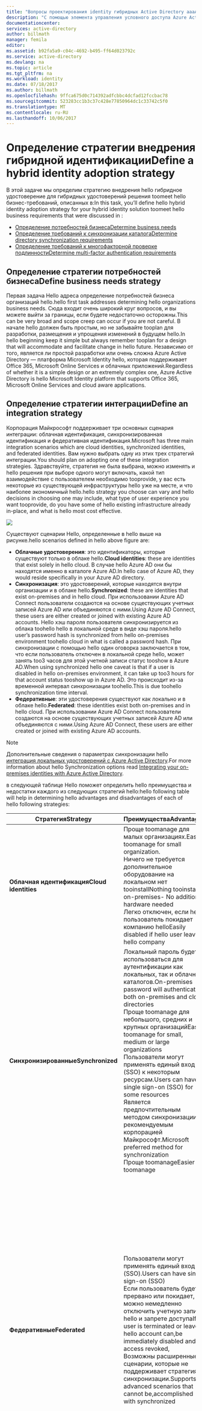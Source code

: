 ```yaml
---
title: "Вопросы проектирования identity гибридных Active Directory aaaAzure - определить стратегию внедрения гибридных удостоверений | Документы Microsoft"
description: "С помощью элемента управления условного доступа Azure Active Directory проверяет hello определенных условий, выбранное при проверке подлинности пользователя hello и перед предоставлением доступа toohello приложения. Если эти условия выполнены, hello пользователя с проверкой подлинности и доступа toohello приложение, которому разрешен."
documentationcenter: 
services: active-directory
author: billmath
manager: femila
editor: 
ms.assetid: b92fa5a9-c04c-4692-b495-ff64d023792c
ms.service: active-directory
ms.devlang: na
ms.topic: article
ms.tgt_pltfrm: na
ms.workload: identity
ms.date: 07/18/2017
ms.author: billmath
ms.openlocfilehash: 9ffca675d0c714392adfcbbc4dcfad12fccbac78
ms.sourcegitcommit: 523283cc1b3c37c428e77850964dc1c33742c5f0
ms.translationtype: MT
ms.contentlocale: ru-RU
ms.lasthandoff: 10/06/2017
---
```

# <a name="define-a-hybrid-identity-adoption-strategy"></a><span data-ttu-id="62da9-104">Определение стратегии внедрения гибридной идентификации</span><span class="sxs-lookup"><span data-stu-id="62da9-104">Define a hybrid identity adoption strategy</span></span>
<span data-ttu-id="62da9-105">В этой задаче мы определим стратегию внедрения hello гибридное удостоверение для гибридных удостоверений решения toomeet hello бизнес-требований, описанных в:</span><span class="sxs-lookup"><span data-stu-id="62da9-105">In this task, you’ll define hello hybrid identity adoption strategy for your hybrid identity solution toomeet hello business requirements that were discussed in :</span></span>

* [<span data-ttu-id="62da9-106">Определение потребностей бизнеса</span><span class="sxs-lookup"><span data-stu-id="62da9-106">Determine business needs</span></span>](active-directory-hybrid-identity-design-considerations-business-needs.md)
* [<span data-ttu-id="62da9-107">Определение требований к синхронизации каталога</span><span class="sxs-lookup"><span data-stu-id="62da9-107">Determine directory synchronization requirements</span></span>](active-directory-hybrid-identity-design-considerations-directory-sync-requirements.md)
* [<span data-ttu-id="62da9-108">Определение требований к многофакторной проверке подлинности</span><span class="sxs-lookup"><span data-stu-id="62da9-108">Determine multi-factor authentication requirements</span></span>](active-directory-hybrid-identity-design-considerations-multifactor-auth-requirements.md)

## <a name="define-business-needs-strategy"></a><span data-ttu-id="62da9-109">Определение стратегии потребностей бизнеса</span><span class="sxs-lookup"><span data-stu-id="62da9-109">Define business needs strategy</span></span>
<span data-ttu-id="62da9-110">Первая задача Hello адреса определение потребностей бизнеса организаций hello.</span><span class="sxs-lookup"><span data-stu-id="62da9-110">hello first task addresses determining hello organizations business needs.</span></span>  <span data-ttu-id="62da9-111">Сюда входит очень широкий круг вопросов, и вы можете выйти за границы, если будете недостаточно осторожны.</span><span class="sxs-lookup"><span data-stu-id="62da9-111">This can be very broad and scope creep can occur if you are not careful.</span></span>  <span data-ttu-id="62da9-112">В начале hello должен быть простым, но не забывайте tooplan для разработки, размещения и упрощения изменений в будущем hello.</span><span class="sxs-lookup"><span data-stu-id="62da9-112">In hello beginning keep it simple but always remember tooplan for a design that will accommodate and facilitate change in hello future.</span></span>  <span data-ttu-id="62da9-113">Независимо от того, является ли простой разработки или очень сложна Azure Active Directory — платформа Microsoft Identity hello, которая поддерживает Office 365, Microsoft Online Services и облачных приложений.</span><span class="sxs-lookup"><span data-stu-id="62da9-113">Regardless of whether it is a simple design or an extremely complex one, Azure Active Directory is hello Microsoft Identity platform that supports Office 365, Microsoft Online Services and cloud aware applications.</span></span>

## <a name="define-an-integration-strategy"></a><span data-ttu-id="62da9-114">Определение стратегии интеграции</span><span class="sxs-lookup"><span data-stu-id="62da9-114">Define an integration strategy</span></span>
<span data-ttu-id="62da9-115">Корпорация Майкрософт поддерживает три основных сценария интеграции: облачная идентификация, синхронизированная идентификация и федеративная идентификация.</span><span class="sxs-lookup"><span data-stu-id="62da9-115">Microsoft has three main integration scenarios which are cloud identities, synchronized identities, and federated identities.</span></span>  <span data-ttu-id="62da9-116">Вам нужно выбрать одну из этих трех стратегий интеграции.</span><span class="sxs-lookup"><span data-stu-id="62da9-116">You should plan on adopting one of these integration strategies.</span></span>  <span data-ttu-id="62da9-117">Здравствуйте, стратегия не была выбрана, можно изменять и hello решения при выборе одного могут включать, какой тип взаимодействие с пользователем необходимо tooprovide, у вас есть некоторые из существующей инфраструктуры hello уже на месте, и что наиболее экономичный hello.</span><span class="sxs-lookup"><span data-stu-id="62da9-117">hello strategy you choose can vary and hello decisions in choosing one may include, what type of user experience you want tooprovide, do you have some of hello existing infrastructure already in-place, and what is hello most cost effective.</span></span>  

![](./media/hybrid-id-design-considerations/integration-scenarios.png)

<span data-ttu-id="62da9-118">Существуют сценарии Hello, определенные в hello выше на рисунке.</span><span class="sxs-lookup"><span data-stu-id="62da9-118">hello scenarios defined in hello above figure are:</span></span>

* <span data-ttu-id="62da9-119">**Облачные удостоверения**: это идентификаторы, которые существуют только в облаке hello.</span><span class="sxs-lookup"><span data-stu-id="62da9-119">**Cloud identities**: these are identities that exist solely in hello cloud.</span></span>  <span data-ttu-id="62da9-120">В случае hello Azure AD они бы находятся именно в каталоге Azure AD.</span><span class="sxs-lookup"><span data-stu-id="62da9-120">In hello case of Azure AD, they would reside specifically in your Azure AD directory.</span></span>
* <span data-ttu-id="62da9-121">**Синхронизация**: это удостоверений, которые находятся внутри организации и в облаке hello.</span><span class="sxs-lookup"><span data-stu-id="62da9-121">**Synchronized**: these are identities that exist on-premises and in hello cloud.</span></span>  <span data-ttu-id="62da9-122">При использовании Azure AD Connect пользователи создаются на основе существующих учетных записей Azure AD или объединяются с ними.</span><span class="sxs-lookup"><span data-stu-id="62da9-122">Using Azure AD Connect, these users are either created or joined with existing Azure AD accounts.</span></span>  <span data-ttu-id="62da9-123">Hello хэш пароля пользователя синхронизируется из облака toohello hello в локальной среде в виде хэш пароля.</span><span class="sxs-lookup"><span data-stu-id="62da9-123">hello user’s password hash is synchronized from hello on-premises environment toohello cloud in what is called a password hash.</span></span>  <span data-ttu-id="62da9-124">При синхронизации с помощью hello один оговорка заключается в том, что если пользователь отключен в локальной среде hello, может занять too3 часов для этой учетной записи статус tooshow в Azure AD.</span><span class="sxs-lookup"><span data-stu-id="62da9-124">When using synchronized hello one caveat is that if a user is disabled in hello on-premises environment, it can take up too3 hours for that account status tooshow up in Azure AD.</span></span>  <span data-ttu-id="62da9-125">Это происходит из-за временной интервал синхронизации toohello.</span><span class="sxs-lookup"><span data-stu-id="62da9-125">This is due toohello synchronization time interval.</span></span>
* <span data-ttu-id="62da9-126">**Федеративные**: эти удостоверения существуют как локально и в облаке hello.</span><span class="sxs-lookup"><span data-stu-id="62da9-126">**Federated**: these identities exist both on-premises and in hello cloud.</span></span>  <span data-ttu-id="62da9-127">При использовании Azure AD Connect пользователи создаются на основе существующих учетных записей Azure AD или объединяются с ними.</span><span class="sxs-lookup"><span data-stu-id="62da9-127">Using Azure AD Connect, these users are either created or joined with existing Azure AD accounts.</span></span>  

> [!NOTE]
> <span data-ttu-id="62da9-128">Дополнительные сведения о параметрах синхронизации hello [интеграция локальных удостоверений с Azure Active Directory](connect/active-directory-aadconnect.md).</span><span class="sxs-lookup"><span data-stu-id="62da9-128">For more information about hello Synchronization options read [Integrating your on-premises identities with Azure Active Directory](connect/active-directory-aadconnect.md).</span></span>
> 
> 

<span data-ttu-id="62da9-129">в следующей таблице Hello поможет определить hello преимущества и недостатки каждого из следующих стратегий hello:</span><span class="sxs-lookup"><span data-stu-id="62da9-129">hello following table will help in determining hello advantages and disadvantages of each of hello following strategies:</span></span>

| <span data-ttu-id="62da9-130">Стратегия</span><span class="sxs-lookup"><span data-stu-id="62da9-130">Strategy</span></span> | <span data-ttu-id="62da9-131">Преимущества</span><span class="sxs-lookup"><span data-stu-id="62da9-131">Advantages</span></span> | <span data-ttu-id="62da9-132">Недостатки</span><span class="sxs-lookup"><span data-stu-id="62da9-132">Disadvantages</span></span> |
| --- | --- | --- |
| <span data-ttu-id="62da9-133">**Облачная идентификация**</span><span class="sxs-lookup"><span data-stu-id="62da9-133">**Cloud identities**</span></span> |<span data-ttu-id="62da9-134">Проще toomanage для малых организациях.</span><span class="sxs-lookup"><span data-stu-id="62da9-134">Easier toomanage for small organization.</span></span> <br> <span data-ttu-id="62da9-135">Ничего не требуется дополнительное оборудование на локальном нет tooinstall</span><span class="sxs-lookup"><span data-stu-id="62da9-135">Nothing tooinstall on-premises- No additional hardware needed</span></span><br><span data-ttu-id="62da9-136">Легко отключен, если hello пользователь покидает компанию hello</span><span class="sxs-lookup"><span data-stu-id="62da9-136">Easily disabled if hello user leaves hello company</span></span> |<span data-ttu-id="62da9-137">Пользователи должны будут toosign в при доступе к рабочих нагрузок в облако hello</span><span class="sxs-lookup"><span data-stu-id="62da9-137">Users will need toosign-in when accessing workloads in hello cloud</span></span> <br> <span data-ttu-id="62da9-138">Пароли могут находиться не hello одинаково для облачных и локальных удостоверений</span><span class="sxs-lookup"><span data-stu-id="62da9-138">Passwords may or may not be hello same for cloud and on-premises identities</span></span> |
| <span data-ttu-id="62da9-139">**Синхронизированные**</span><span class="sxs-lookup"><span data-stu-id="62da9-139">**Synchronized**</span></span> |<span data-ttu-id="62da9-140">Локальный пароль будет использоваться для аутентификации как локальных, так и облачных каталогов.</span><span class="sxs-lookup"><span data-stu-id="62da9-140">On-premises password will authenticate both on-premises and cloud directories</span></span> <br><span data-ttu-id="62da9-141">Проще toomanage для небольшого, средних и крупных организаций</span><span class="sxs-lookup"><span data-stu-id="62da9-141">Easier toomanage for small, medium or large organizations</span></span> <br><span data-ttu-id="62da9-142">Пользователи могут применять единый вход (SSO) к некоторым ресурсам.</span><span class="sxs-lookup"><span data-stu-id="62da9-142">Users can have single sign-on (SSO) for some resources</span></span> <br> <span data-ttu-id="62da9-143">Является предпочтительным методом синхронизации, рекомендуемым корпорацией Майкрософт.</span><span class="sxs-lookup"><span data-stu-id="62da9-143">Microsoft preferred method for synchronization</span></span> <br> <span data-ttu-id="62da9-144">Проще toomanage</span><span class="sxs-lookup"><span data-stu-id="62da9-144">Easier toomanage</span></span> |<span data-ttu-id="62da9-145">Некоторые клиенты могут быть желание toosynchronize их каталогов с помощью hello облако из-за полиции конкретной компании</span><span class="sxs-lookup"><span data-stu-id="62da9-145">Some customers may be reluctant toosynchronize their directories with hello cloud due specific company’s police</span></span> |
| <span data-ttu-id="62da9-146">**Федеративные**</span><span class="sxs-lookup"><span data-stu-id="62da9-146">**Federated**</span></span> |<span data-ttu-id="62da9-147">Пользователи могут применять единый вход (SSO).</span><span class="sxs-lookup"><span data-stu-id="62da9-147">Users can have single sign-on (SSO)</span></span> <br><span data-ttu-id="62da9-148">Если пользователь будет прервано или покидает, можно немедленно отключить учетную запись hello и запрете доступа</span><span class="sxs-lookup"><span data-stu-id="62da9-148">If a user is terminated or leaves, hello account can,be immediately disabled and access revoked,</span></span><br> <span data-ttu-id="62da9-149">Возможны расширенные сценарии, которые не поддерживает стратегия синхронизации.</span><span class="sxs-lookup"><span data-stu-id="62da9-149">Supports advanced scenarios that cannot be,accomplished with synchronized</span></span> |<span data-ttu-id="62da9-150">Более шаги toosetup, Настройка</span><span class="sxs-lookup"><span data-stu-id="62da9-150">More steps toosetup and configure</span></span> <br> <span data-ttu-id="62da9-151">Более высокие требования к обслуживанию.</span><span class="sxs-lookup"><span data-stu-id="62da9-151">Higher maintenance</span></span> <br> <span data-ttu-id="62da9-152">Может потребоваться дополнительное оборудование для инфраструктуры STS hello</span><span class="sxs-lookup"><span data-stu-id="62da9-152">May require additional hardware for hello STS infrastructure</span></span> <br> <span data-ttu-id="62da9-153">Может потребоваться дополнительное оборудование tooinstall hello федерации сервер. При использовании AD FS требуется дополнительное программное обеспечение</span><span class="sxs-lookup"><span data-stu-id="62da9-153">May require additional hardware tooinstall hello federation server.Additional software is required if AD FS is used</span></span> <br> <span data-ttu-id="62da9-154">Для реализации единого входа (SSO) требуется расширенная настройка.</span><span class="sxs-lookup"><span data-stu-id="62da9-154">Require extensive setup for SSO</span></span> <br> <span data-ttu-id="62da9-155">Ключевой момент сбоя, если сервер федерации hello не работает, пользователи не смогут tooauthenticate</span><span class="sxs-lookup"><span data-stu-id="62da9-155">Critical point of failure if hello federation server is down, users won’t be able tooauthenticate</span></span> |

### <a name="client-experience"></a><span data-ttu-id="62da9-156">Взаимодействие с клиентом</span><span class="sxs-lookup"><span data-stu-id="62da9-156">Client experience</span></span>
<span data-ttu-id="62da9-157">Стратегия Hello, используемого будет определяться hello пользователя входа в систему.</span><span class="sxs-lookup"><span data-stu-id="62da9-157">hello strategy that you use will dictate hello user sign-in experience.</span></span>  <span data-ttu-id="62da9-158">Hello следующие таблицы обеспечивают со сведениями о какой hello вероятны вход возникают toobe.</span><span class="sxs-lookup"><span data-stu-id="62da9-158">hello following tables provide you with information on what hello users should expect their sign-in experience toobe.</span></span>  <span data-ttu-id="62da9-159">Обратите внимание, что не все поставщики федеративных удостоверений поддерживают единый вход для любых сценариев.</span><span class="sxs-lookup"><span data-stu-id="62da9-159">Note that not all federated identity providers support SSO in all scenarios.</span></span>

<span data-ttu-id="62da9-160">**Приложения, объединенные в домен, и приложения частной сети**:</span><span class="sxs-lookup"><span data-stu-id="62da9-160">**Doman-joined and private network applications**:</span></span>

|  | <span data-ttu-id="62da9-161">Синхронизированная идентификация</span><span class="sxs-lookup"><span data-stu-id="62da9-161">Synchronized Identity</span></span> | <span data-ttu-id="62da9-162">Федеративная идентификация</span><span class="sxs-lookup"><span data-stu-id="62da9-162">Federated Identity</span></span> |
| --- | --- | --- |
| <span data-ttu-id="62da9-163">Веб-браузеры</span><span class="sxs-lookup"><span data-stu-id="62da9-163">Web Browsers</span></span> |<span data-ttu-id="62da9-164">Аутентификация на основе форм</span><span class="sxs-lookup"><span data-stu-id="62da9-164">Forms based authentication</span></span> |<span data-ttu-id="62da9-165">единый вход, иногда требуется идентификатор организации toosupply</span><span class="sxs-lookup"><span data-stu-id="62da9-165">single sign on, sometimes required toosupply organization ID</span></span> |
| <span data-ttu-id="62da9-166">Outlook</span><span class="sxs-lookup"><span data-stu-id="62da9-166">Outlook</span></span> |<span data-ttu-id="62da9-167">Запрос учетных данных</span><span class="sxs-lookup"><span data-stu-id="62da9-167">Prompt for credentials</span></span> |<span data-ttu-id="62da9-168">Запрос учетных данных</span><span class="sxs-lookup"><span data-stu-id="62da9-168">Prompt for credentials</span></span> |
| <span data-ttu-id="62da9-169">Skype для бизнеса (Lync)</span><span class="sxs-lookup"><span data-stu-id="62da9-169">Skype for Business (Lync)</span></span> |<span data-ttu-id="62da9-170">Запрос учетных данных</span><span class="sxs-lookup"><span data-stu-id="62da9-170">Prompt for credentials</span></span> |<span data-ttu-id="62da9-171">Единый вход для Lync, запрос учетных данных для Exchange</span><span class="sxs-lookup"><span data-stu-id="62da9-171">single-sign on for Lync, prompted credentials for Exchange</span></span> |
| <span data-ttu-id="62da9-172">OneDrive для бизнеса</span><span class="sxs-lookup"><span data-stu-id="62da9-172">Skydrive Pro</span></span> |<span data-ttu-id="62da9-173">Запрос учетных данных</span><span class="sxs-lookup"><span data-stu-id="62da9-173">Prompt for credentials</span></span> |<span data-ttu-id="62da9-174">единый вход</span><span class="sxs-lookup"><span data-stu-id="62da9-174">single sign on</span></span> |
| <span data-ttu-id="62da9-175">Подписка Office Pro Plus</span><span class="sxs-lookup"><span data-stu-id="62da9-175">Office Pro Plus Subscription</span></span> |<span data-ttu-id="62da9-176">Запрос учетных данных</span><span class="sxs-lookup"><span data-stu-id="62da9-176">Prompt for credentials</span></span> |<span data-ttu-id="62da9-177">единый вход</span><span class="sxs-lookup"><span data-stu-id="62da9-177">single sign on</span></span> |

<span data-ttu-id="62da9-178">**Внешние или ненадежные источники**:</span><span class="sxs-lookup"><span data-stu-id="62da9-178">**External or untrusted  sources**:</span></span>

|  | <span data-ttu-id="62da9-179">Синхронизированная идентификация</span><span class="sxs-lookup"><span data-stu-id="62da9-179">Synchronized Identity</span></span> | <span data-ttu-id="62da9-180">Федеративная идентификация</span><span class="sxs-lookup"><span data-stu-id="62da9-180">Federated Identity</span></span> |
| --- | --- | --- |
| <span data-ttu-id="62da9-181">Веб-браузеры</span><span class="sxs-lookup"><span data-stu-id="62da9-181">Web Browsers</span></span> |<span data-ttu-id="62da9-182">Аутентификация на основе форм</span><span class="sxs-lookup"><span data-stu-id="62da9-182">Forms based authentication</span></span> |<span data-ttu-id="62da9-183">Аутентификация на основе форм</span><span class="sxs-lookup"><span data-stu-id="62da9-183">Forms based authentication</span></span> |
| <span data-ttu-id="62da9-184">Outlook, Skype для бизнеса (Lync), OneDrive для бизнеса, подписка Office</span><span class="sxs-lookup"><span data-stu-id="62da9-184">Outlook, Skype for Business (Lync), Skydrive Pro, Office subscription</span></span> |<span data-ttu-id="62da9-185">Запрос учетных данных</span><span class="sxs-lookup"><span data-stu-id="62da9-185">Prompt for credentials</span></span> |<span data-ttu-id="62da9-186">Запрос учетных данных</span><span class="sxs-lookup"><span data-stu-id="62da9-186">Prompt for credentials</span></span> |
| <span data-ttu-id="62da9-187">Exchange ActiveSync</span><span class="sxs-lookup"><span data-stu-id="62da9-187">Exchange ActiveSync</span></span> |<span data-ttu-id="62da9-188">Запрос учетных данных</span><span class="sxs-lookup"><span data-stu-id="62da9-188">Prompt for credentials</span></span> |<span data-ttu-id="62da9-189">Единый вход для Lync, запрос учетных данных для Exchange</span><span class="sxs-lookup"><span data-stu-id="62da9-189">single-sign on for Lync, prompted credentials for Exchange</span></span> |
| <span data-ttu-id="62da9-190">Мобильные приложения</span><span class="sxs-lookup"><span data-stu-id="62da9-190">Mobile apps</span></span> |<span data-ttu-id="62da9-191">Запрос учетных данных</span><span class="sxs-lookup"><span data-stu-id="62da9-191">Prompt for credentials</span></span> |<span data-ttu-id="62da9-192">Запрос учетных данных</span><span class="sxs-lookup"><span data-stu-id="62da9-192">Prompt for credentials</span></span> |

<span data-ttu-id="62da9-193">Если решено из задачи 1 у поставщика удостоверений или являются постоянной toouse сторонних один tooprovide федерацию с Azure AD, необходимо помнить о следующих hello поддерживается toobe возможности:</span><span class="sxs-lookup"><span data-stu-id="62da9-193">If you have determined from task 1 that you have a 3rd party IdP or are going toouse one tooprovide federation with Azure AD, you need toobe aware of hello following supported capabilities:</span></span>

* <span data-ttu-id="62da9-194">Может поддерживать любой поставщика SAML 2.0, который совместим для hello профилей SP-Lite tooAzure проверки подлинности AD и связанные приложения</span><span class="sxs-lookup"><span data-stu-id="62da9-194">Any SAML 2.0 provider which is compliant for hello SP-Lite profile can support authentication tooAzure AD and associated applications</span></span>
* <span data-ttu-id="62da9-195">Поддерживает пассивной проверкой подлинности, которое упрощает tooOWA проверки подлинности, SPO, и т. д.</span><span class="sxs-lookup"><span data-stu-id="62da9-195">Supports passive authentication, which facilitates auth tooOWA, SPO, etc.</span></span>
* <span data-ttu-id="62da9-196">Клиенты Exchange Online может поддерживаться через hello профиля клиента усиленной SAML 2.0 (ECP)</span><span class="sxs-lookup"><span data-stu-id="62da9-196">Exchange Online clients can be supported via hello SAML 2.0 Enhanced Client Profile (ECP)</span></span>

<span data-ttu-id="62da9-197">Кроме того, следует учитывать, какие возможности будут недоступны:</span><span class="sxs-lookup"><span data-stu-id="62da9-197">You must also be aware of what capabilities will not be available:</span></span>

* <span data-ttu-id="62da9-198">Все активные клиенты без поддержки WS-Trust/Federation работать не смогут.</span><span class="sxs-lookup"><span data-stu-id="62da9-198">Without WS-Trust/Federation support, all other active clients will break</span></span>
  * <span data-ttu-id="62da9-199">Это значит, не Lync клиента, клиент OneDrive, подписка Office, Office Mobile предыдущих tooOffice 2016</span><span class="sxs-lookup"><span data-stu-id="62da9-199">That means no Lync client, OneDrive client, Office Subscription, Office Mobile prior tooOffice 2016</span></span>
* <span data-ttu-id="62da9-200">Переход проверки подлинности Office toopassive позволит им toosupport чисто IdPs SAML 2.0, но поддержка на основе клиента, клиент по-прежнему будут</span><span class="sxs-lookup"><span data-stu-id="62da9-200">Transition of Office toopassive authentication will allow them toosupport pure SAML 2.0 IdPs, but support will still be on a client-by-client basis</span></span>

> [!NOTE]
> <span data-ttu-id="62da9-201">Наиболее обновленный список hello содержатся в статье http://aka.ms/ssoproviders hello.</span><span class="sxs-lookup"><span data-stu-id="62da9-201">For hello most updated list read hello article http://aka.ms/ssoproviders.</span></span>
> 
> 

## <a name="define-synchronization-strategy"></a><span data-ttu-id="62da9-202">Стратегия управления синхронизацией</span><span class="sxs-lookup"><span data-stu-id="62da9-202">Define synchronization strategy</span></span>
<span data-ttu-id="62da9-203">В этой задаче будет определен hello средства, которые будут облако toohello организации используется toosynchronize hello локальных данных и что следует использовать топологии.</span><span class="sxs-lookup"><span data-stu-id="62da9-203">In this task you will define hello tools that will be used toosynchronize hello organization’s on-premises data toohello cloud and what topology you should use.</span></span>  <span data-ttu-id="62da9-204">Поскольку большинство организаций используют Active Directory, с некоторыми подробностями предоставляется сведения об использовании выше вопросы hello tooaddress Azure AD Connect.</span><span class="sxs-lookup"><span data-stu-id="62da9-204">Because, most organizations use Active Directory, information on using Azure AD Connect tooaddress hello questions above is provided in some detail.</span></span>  <span data-ttu-id="62da9-205">Для сред, у которых нет Active Directory сведения об использовании FIM 2010 R2 или toohelp MIM 2016 плана этой стратегии.</span><span class="sxs-lookup"><span data-stu-id="62da9-205">For environments that do not have Active Directory, there is information about using FIM 2010 R2 or MIM 2016 toohelp plan this strategy.</span></span>  <span data-ttu-id="62da9-206">Однако будущих выпусках Azure AD Connect будет поддерживать каталогов LDAP, поэтому в зависимости от шкалы времени, эта информация может быть может tooassist.</span><span class="sxs-lookup"><span data-stu-id="62da9-206">However, future releases of Azure AD Connect will support LDAP directories, so depending on your timeline, this information may be able tooassist.</span></span>

### <a name="synchronization-tools"></a><span data-ttu-id="62da9-207">Средства синхронизации</span><span class="sxs-lookup"><span data-stu-id="62da9-207">Synchronization tools</span></span>
<span data-ttu-id="62da9-208">За годы hello несколько средств синхронизации существовал и используются для различных сценариев.</span><span class="sxs-lookup"><span data-stu-id="62da9-208">Over hello years, several synchronization tools have existed and used for various scenarios.</span></span>  <span data-ttu-id="62da9-209">В настоящее время Azure AD Connect hello перейдите tootool Выбор для всех поддерживаемых сценариях.</span><span class="sxs-lookup"><span data-stu-id="62da9-209">Currently Azure AD Connect is hello go tootool of choice for all supported scenarios.</span></span>  <span data-ttu-id="62da9-210">Параллельно с ним еще эксплуатируются AAD Sync и DirSync. Возможно, они есть и в вашей среде.</span><span class="sxs-lookup"><span data-stu-id="62da9-210">AAD Sync and DirSync are also still around and may even be present in your environment now.</span></span> 

> [!NOTE]
> <span data-ttu-id="62da9-211">Hello последние сведения о возможности hello поддерживается каждого средства чтения [сравнение инструментов интеграции каталогов](active-directory-hybrid-identity-design-considerations-tools-comparison.md) статьи.</span><span class="sxs-lookup"><span data-stu-id="62da9-211">For hello latest information regarding hello supported capabilities of each tool, read [Directory integration tools comparison](active-directory-hybrid-identity-design-considerations-tools-comparison.md) article.</span></span>  
> 
> 

### <a name="supported-topologies"></a><span data-ttu-id="62da9-212">Поддерживаемые топологии</span><span class="sxs-lookup"><span data-stu-id="62da9-212">Supported topologies</span></span>
<span data-ttu-id="62da9-213">При определении стратегии синхронизации, необходимо определить hello топологии, который используется.</span><span class="sxs-lookup"><span data-stu-id="62da9-213">When defining a synchronization strategy, hello topology that is used must be determined.</span></span> <span data-ttu-id="62da9-214">В зависимости от hello сведения, определенный на шаге 2, можно определить, какая топология является правильной один toouse hello.</span><span class="sxs-lookup"><span data-stu-id="62da9-214">Depending on hello information that was determined in step 2 you can determine which topology is hello proper one toouse.</span></span> <span data-ttu-id="62da9-215">Hello один лес, один — наиболее распространенные hello топологии Azure AD и состоит из одного леса Active Directory и один экземпляр Azure AD.</span><span class="sxs-lookup"><span data-stu-id="62da9-215">hello single forest, single Azure AD topology is hello most common and consists of a single Active Directory forest and a single instance of Azure AD.</span></span>  <span data-ttu-id="62da9-216">Это происходит toobe, используемые в большинстве сценариев hello и топологии hello ожидается при использовании Azure AD подключения экспресс-установка, как показано на следующем рисунке hello.</span><span class="sxs-lookup"><span data-stu-id="62da9-216">This is going toobe used in a majority of hello scenarios and is hello expected topology when using Azure AD Connect Express installation as shown in hello figure below.</span></span>

<span data-ttu-id="62da9-217">![](./media/hybrid-id-design-considerations/single-forest.png)Один лес сценария очень распространено для больших и даже для небольших организаций toohave несколько лесов, как показано на рис. 5.</span><span class="sxs-lookup"><span data-stu-id="62da9-217">![](./media/hybrid-id-design-considerations/single-forest.png) Single Forest Scenario It is very common for large and even small organizations toohave multiple forests, as shown in Figure 5.</span></span>

> [!NOTE]
> <span data-ttu-id="62da9-218">Дополнительные сведения о hello различные локальные и топологии Azure AD с Azure AD Connect sync статья hello [топологии для Azure AD Connect](connect/active-directory-aadconnect-topologies.md).</span><span class="sxs-lookup"><span data-stu-id="62da9-218">For more information about hello different on-premises and Azure AD topologies with Azure AD Connect sync read hello article [Topologies for Azure AD Connect](connect/active-directory-aadconnect-topologies.md).</span></span>
> 
> 

![](./media/hybrid-id-design-considerations/multi-forest.png) 

<span data-ttu-id="62da9-219">Сценарий с несколькими лесами</span><span class="sxs-lookup"><span data-stu-id="62da9-219">Multi-Forest Scenario</span></span>

<span data-ttu-id="62da9-220">Если этот случай hello затем hello / forest одной топологии Azure AD должно рассматриваться при hello следующие элементы.</span><span class="sxs-lookup"><span data-stu-id="62da9-220">If this hello case then hello multi-forest-single Azure AD topology should be considered if hello following items are true:</span></span>

* <span data-ttu-id="62da9-221">Пользователи имеют только одно удостоверение во всех лесах: hello, однозначно идентифицирующую раздел "пользователи" ниже это более подробно описываются.</span><span class="sxs-lookup"><span data-stu-id="62da9-221">Users have only 1 identity across all forests – hello uniquely identifying users section below describes this in more detail.</span></span>
* <span data-ttu-id="62da9-222">Hello пользователь проходит проверку подлинности toohello леса, в котором находится учетных данных</span><span class="sxs-lookup"><span data-stu-id="62da9-222">hello user authenticates toohello forest in which their identity is located</span></span>
* <span data-ttu-id="62da9-223">Этот лес предоставляет имя участника-пользователя и привязку к источнику (неизменяемый идентификатор).</span><span class="sxs-lookup"><span data-stu-id="62da9-223">UPN and Source Anchor (immutable id) will come from this forest</span></span>
* <span data-ttu-id="62da9-224">Все леса, доступны для Azure AD Connect — это означает, он не обязательно toobe домену и может быть помещен в сети Периметра, если это облегчает это.</span><span class="sxs-lookup"><span data-stu-id="62da9-224">All forests are accessible by Azure AD Connect – this means it does not need toobe domain joined and can be placed in a DMZ if this facilitates this.</span></span>
* <span data-ttu-id="62da9-225">У каждого пользователя есть только один почтовый ящик.</span><span class="sxs-lookup"><span data-stu-id="62da9-225">Users have only one mailbox</span></span>
* <span data-ttu-id="62da9-226">Hello леса, на котором размещена почтового ящика пользователя имеет hello наилучшее качество данных для атрибутов, которые отображаются в глобальном списке адресов (GAL) Exchange hello</span><span class="sxs-lookup"><span data-stu-id="62da9-226">hello forest that hosts a user’s mailbox has hello best data quality for attributes visible in hello Exchange Global Address List (GAL)</span></span>
* <span data-ttu-id="62da9-227">Если нет почтового ящика пользователя hello, то любого леса могут быть используется toocontribute эти значения</span><span class="sxs-lookup"><span data-stu-id="62da9-227">If there is no mailbox on hello user, then any forest may be used toocontribute these values</span></span>
* <span data-ttu-id="62da9-228">Если у вас связанный почтовый ящик в другой лес, используемый toosign в также есть другая учетная запись.</span><span class="sxs-lookup"><span data-stu-id="62da9-228">If you have a linked mailbox, then there is also another account in a different forest used toosign in.</span></span>

> [!NOTE]
> <span data-ttu-id="62da9-229">Объекты, которые существуют в локально и в облаке hello, «связываются» по уникальному идентификатору.</span><span class="sxs-lookup"><span data-stu-id="62da9-229">Objects that exist in both on-premises and in hello cloud are “connected” via a unique identifier.</span></span> <span data-ttu-id="62da9-230">В контексте hello синхронизации службы каталогов этот уникальный идентификатор является ссылка tooas hello SourceAnchor.</span><span class="sxs-lookup"><span data-stu-id="62da9-230">In hello context of Directory Synchronization, this unique identifier is referred tooas hello SourceAnchor.</span></span> <span data-ttu-id="62da9-231">В контексте hello объекта Single Sign-On это hello ссылка tooas ImmutableId.</span><span class="sxs-lookup"><span data-stu-id="62da9-231">In hello context of Single Sign-On, this is referred tooas hello ImmutableId.</span></span> <span data-ttu-id="62da9-232">[Основные понятия разрабатывать приложения для Azure AD Connect](connect/active-directory-aadconnect-design-concepts.md#sourceanchor) Дополнительные сведения об использовании hello SourceAnchor.</span><span class="sxs-lookup"><span data-stu-id="62da9-232">[Design concepts for Azure AD Connect](connect/active-directory-aadconnect-design-concepts.md#sourceanchor) for more considerations regarding hello use of SourceAnchor.</span></span>
> 
> 

<span data-ttu-id="62da9-233">Если имеется более одной активной учетной записи или более чем один почтовый ящик hello выше условия не выполняются, Azure AD Connect будет выбрать одну и игнорировать hello других.</span><span class="sxs-lookup"><span data-stu-id="62da9-233">If hello above are not true and you have more than one active account or more than one mailbox, Azure AD Connect will pick one and ignore hello other.</span></span>  <span data-ttu-id="62da9-234">Привязывания почтовых ящиков, но нет учетной записи эти учетные записи не будут экспортированного tooAzure AD, и этот пользователь не будет членом ни одной группы.</span><span class="sxs-lookup"><span data-stu-id="62da9-234">If you have linked mailboxes but no other account, these accounts will not be exported tooAzure AD and that user will not be a member of any groups.</span></span>  <span data-ttu-id="62da9-235">Это поведение отличается от как это было в hello за с DirSync и является поддержка преднамеренного toobetter этих сценариев с несколькими лесами.</span><span class="sxs-lookup"><span data-stu-id="62da9-235">This is different from how it was in hello past with DirSync and is intentional toobetter support these multi-forest scenarios.</span></span> <span data-ttu-id="62da9-236">Сценарий несколькими лесами показан на следующем рисунке hello.</span><span class="sxs-lookup"><span data-stu-id="62da9-236">A multi-forest scenario is shown in hello figure below.</span></span>

![](./media/hybrid-id-design-considerations/multiforest-multipleAzureAD.png) 

<span data-ttu-id="62da9-237">**Сценарий «несколько лесов, несколько экземпляров Azure AD»**</span><span class="sxs-lookup"><span data-stu-id="62da9-237">**Multi-forest multiple Azure AD scenario**</span></span>

<span data-ttu-id="62da9-238">Рекомендуется, поддерживаемый toohave только один каталог в Azure AD для организации, но он является его хранения 1:1 отношение между сервером синхронизации Azure AD Connect и каталог Azure AD.</span><span class="sxs-lookup"><span data-stu-id="62da9-238">It is recommended toohave just a single directory in Azure AD for an organization but it is supported it a 1:1 relationship is kept between an Azure AD Connect sync server and an Azure AD directory.</span></span>  <span data-ttu-id="62da9-239">Для каждого экземпляра Azure AD потребуется одна установка службы Azure AD Connect.</span><span class="sxs-lookup"><span data-stu-id="62da9-239">For each instance of Azure AD, you will need an installation of Azure AD Connect.</span></span>  <span data-ttu-id="62da9-240">Кроме того Azure AD, намеренно изолирован и пользователей в одном экземпляре Azure AD не будет возможности toosee пользователей в другой экземпляр.</span><span class="sxs-lookup"><span data-stu-id="62da9-240">Also, Azure AD, by design is isolated and users in one instance of Azure AD will not be able toosee users in another instance.</span></span>

<span data-ttu-id="62da9-241">Это возможно и поддерживаемых tooconnect один локальный экземпляр каталогов Azure AD toomultiple Active Directory, как показано на следующем рисунке hello:</span><span class="sxs-lookup"><span data-stu-id="62da9-241">It is possible and supported tooconnect one on-premises instance of Active Directory toomultiple Azure AD directories as shown in hello figure below:</span></span>

![](./media/hybrid-id-design-considerations/single-forest-flitering.png) 

<span data-ttu-id="62da9-242">**Сценарий фильтрации с одним лесом**</span><span class="sxs-lookup"><span data-stu-id="62da9-242">**Single-forest filtering scenario**</span></span>

<span data-ttu-id="62da9-243">В порядке toodo должен выполняться этот hello следующие условия.</span><span class="sxs-lookup"><span data-stu-id="62da9-243">In order toodo this hello following must be true:</span></span>

* <span data-ttu-id="62da9-244">На серверах синхронизации Azure AD Connect необходимо настроить правила фильтрации. Каждый сервер должен обрабатывать взаимоисключающие наборы объектов.</span><span class="sxs-lookup"><span data-stu-id="62da9-244">Azure AD Connect sync servers must be configured for filtering so they each have a mutually exclusive set of objects.</span></span>  <span data-ttu-id="62da9-245">Это сделать, например, с областью, каждый сервер tooa конкретный домен или Подразделение.</span><span class="sxs-lookup"><span data-stu-id="62da9-245">This done, for example, by scoping each server tooa particular domain or OU.</span></span>
* <span data-ttu-id="62da9-246">DNS-домена могут быть зарегистрированы только в один каталог Azure AD, hello UPN пользователей hello в hello в локальной среде AD необходимо использовать отдельные пространства имен</span><span class="sxs-lookup"><span data-stu-id="62da9-246">A DNS domain can only be registered in a single Azure AD directory so hello UPNs of hello users in hello on-premises AD must use separate namespaces</span></span>
* <span data-ttu-id="62da9-247">Пользователи могут toosee из их экземпляр будет только пользователей в одном экземпляре Azure AD.</span><span class="sxs-lookup"><span data-stu-id="62da9-247">Users in one instance of Azure AD will only be able toosee users from their instance.</span></span>  <span data-ttu-id="62da9-248">Не может быть пользователями может toosee hello других экземпляров</span><span class="sxs-lookup"><span data-stu-id="62da9-248">They will not be able toosee users in hello other instances</span></span>
* <span data-ttu-id="62da9-249">Только один из каталогов hello Azure AD можно включить Exchange гибридного с hello локальной AD</span><span class="sxs-lookup"><span data-stu-id="62da9-249">Only one of hello Azure AD directories can enable Exchange hybrid with hello on-premises AD</span></span>
* <span data-ttu-id="62da9-250">Взаимная эксклюзивность также применяется toowrite назад.</span><span class="sxs-lookup"><span data-stu-id="62da9-250">Mutual exclusivity also applies toowrite-back.</span></span>  <span data-ttu-id="62da9-251">В результате эта топология не будет поддерживать некоторые функции обратной записи, так как они предполагают наличие одной локальной конфигурации.</span><span class="sxs-lookup"><span data-stu-id="62da9-251">This makes some write-back features not supported with this topology since these assume a single on-premises configuration.</span></span>  <span data-ttu-id="62da9-252">А именно:</span><span class="sxs-lookup"><span data-stu-id="62da9-252">This includes:</span></span>
  * <span data-ttu-id="62da9-253">групповая обратная запись в конфигурации по умолчанию;</span><span class="sxs-lookup"><span data-stu-id="62da9-253">Group write-back with default configuration</span></span>
  * <span data-ttu-id="62da9-254">обратная запись для устройств.</span><span class="sxs-lookup"><span data-stu-id="62da9-254">Device write-back</span></span>

<span data-ttu-id="62da9-255">Имейте в виду, что ниже hello не поддерживается и не должно быть выбрано в качестве реализации:</span><span class="sxs-lookup"><span data-stu-id="62da9-255">Be aware that hello following is not supported and should not be chosen as an implementation:</span></span>

* <span data-ttu-id="62da9-256">Это не поддерживается toohave несколько серверов синхронизации Azure AD Connect подключение каталога toohello же Azure AD, даже если они являются взаимно исключают друг друга настроенных toosynchronize набор объекта</span><span class="sxs-lookup"><span data-stu-id="62da9-256">It is not supported toohave multiple Azure AD Connect sync servers connecting toohello same Azure AD directory even if they are configured toosynchronize mutually exclusive set of object</span></span>
* <span data-ttu-id="62da9-257">Он не поддерживается toosync hello же каталогах toomultiple Azure AD пользователя.</span><span class="sxs-lookup"><span data-stu-id="62da9-257">It is unsupported toosync hello same user toomultiple Azure AD directories.</span></span> 
* <span data-ttu-id="62da9-258">Кроме того, он не поддерживается toomake изменения конфигурации toomake пользователей в одном tooappear Azure AD как контакты из другого каталога Azure AD.</span><span class="sxs-lookup"><span data-stu-id="62da9-258">It is also unsupported toomake a configuration change toomake users in one Azure AD tooappear as contacts in another Azure AD directory.</span></span> 
* <span data-ttu-id="62da9-259">Кроме того, он не поддерживается toomodify Azure AD Connect sync tooconnect toomultiple Azure AD каталоги.</span><span class="sxs-lookup"><span data-stu-id="62da9-259">It is also unsupported toomodify Azure AD Connect sync tooconnect toomultiple Azure AD directories.</span></span>
* <span data-ttu-id="62da9-260">Каталоги Azure AD являются изолированными по своей природе.</span><span class="sxs-lookup"><span data-stu-id="62da9-260">Azure AD directories are by design isolated.</span></span> <span data-ttu-id="62da9-261">Это конфигурация не поддерживается toochange hello Azure AD Connect sync tooread данных из другого каталога Azure AD в toobuild попытки общие и единой GAL, между каталогами hello.</span><span class="sxs-lookup"><span data-stu-id="62da9-261">It is unsupported toochange hello configuration of Azure AD Connect sync tooread data from another Azure AD directory in an attempt toobuild a common and unified GAL between hello directories.</span></span> <span data-ttu-id="62da9-262">Кроме того, он не поддерживается tooexport пользователей, контактов tooanother локальной AD с помощью Azure AD Connect sync.</span><span class="sxs-lookup"><span data-stu-id="62da9-262">It is also unsupported tooexport users as contacts tooanother on-premises AD using Azure AD Connect sync.</span></span>

> [!NOTE]
> <span data-ttu-id="62da9-263">Если вашей организации запрещает подключение toohello Интернет компьютеров в сети, в этой статье перечислены конечные точки hello (полных доменных имен, IPv4 и IPv6 диапазоны адресов), следует включить в вашей исходящих разрешить списки и зоне надежных сайтов Internet Explorer из tooensure компьютеры клиентских компьютеров можно успешно использовать Office 365.</span><span class="sxs-lookup"><span data-stu-id="62da9-263">If your organization restricts computers on your network from connecting toohello Internet, this article lists hello endpoints (FQDNs, IPv4, and IPv6 address ranges) that you should include in your outbound allow lists and Internet Explorer Trusted Sites Zone of client computers tooensure your computers can successfully use Office 365.</span></span> <span data-ttu-id="62da9-264">Дополнительные сведения см. в статье [URL-адреса и диапазоны IP-адресов Office 365](https://support.office.com/article/Office-365-URLs-and-IP-address-ranges-8548a211-3fe7-47cb-abb1-355ea5aa88a2?ui=en-US&rs=en-US&ad=US).</span><span class="sxs-lookup"><span data-stu-id="62da9-264">For more information read [Office 365 URLs and IP address ranges](https://support.office.com/article/Office-365-URLs-and-IP-address-ranges-8548a211-3fe7-47cb-abb1-355ea5aa88a2?ui=en-US&rs=en-US&ad=US).</span></span>
> 
> 

## <a name="define-multi-factor-authentication-strategy"></a><span data-ttu-id="62da9-265">Определение стратегии многофакторной проверки подлинности</span><span class="sxs-lookup"><span data-stu-id="62da9-265">Define multi-factor authentication strategy</span></span>
<span data-ttu-id="62da9-266">В этой задаче будет определен toouse стратегии hello многофакторной проверки подлинности.</span><span class="sxs-lookup"><span data-stu-id="62da9-266">In this task you will define hello multi-factor authentication strategy toouse.</span></span>  <span data-ttu-id="62da9-267">Многофакторная проверка подлинности Azure доступна в двух различных версиях.</span><span class="sxs-lookup"><span data-stu-id="62da9-267">Azure Multi-Factor Authentication comes in two different version.</span></span>  <span data-ttu-id="62da9-268">Один на основе облака а hello других — локальное развертывание с помощью сервера Azure MFA hello.</span><span class="sxs-lookup"><span data-stu-id="62da9-268">One is a cloud-based and hello other is on-premises based using hello Azure MFA Server.</span></span>  <span data-ttu-id="62da9-269">На основании оценки hello, выше можно определить, какое решение hello правильный выбор для вашей стратегии.</span><span class="sxs-lookup"><span data-stu-id="62da9-269">Based on hello evaluation you did above you can determine which solution is hello correct one for your strategy.</span></span>  <span data-ttu-id="62da9-270">Используйте таблицу hello ниже toodetermine, какие варианты проектирования, лучше всего выполнить требования к безопасности компании.</span><span class="sxs-lookup"><span data-stu-id="62da9-270">Use hello table below toodetermine which design option best fulfill your company’s security requirement:</span></span>

<span data-ttu-id="62da9-271">Варианты многофакторной структуры:</span><span class="sxs-lookup"><span data-stu-id="62da9-271">Multi-factor design options:</span></span>

| <span data-ttu-id="62da9-272">Toosecure активов</span><span class="sxs-lookup"><span data-stu-id="62da9-272">Asset toosecure</span></span> | <span data-ttu-id="62da9-273">Многофакторной проверки Подлинности в облаке hello</span><span class="sxs-lookup"><span data-stu-id="62da9-273">MFA in hello cloud</span></span> | <span data-ttu-id="62da9-274">Локальная Многофакторная идентификация (MFA)</span><span class="sxs-lookup"><span data-stu-id="62da9-274">MFA on-premises</span></span> |
| --- | --- | --- |
| <span data-ttu-id="62da9-275">Приложения Майкрософт</span><span class="sxs-lookup"><span data-stu-id="62da9-275">Microsoft apps</span></span> |<span data-ttu-id="62da9-276">Да</span><span class="sxs-lookup"><span data-stu-id="62da9-276">yes</span></span> |<span data-ttu-id="62da9-277">Да</span><span class="sxs-lookup"><span data-stu-id="62da9-277">yes</span></span> |
| <span data-ttu-id="62da9-278">Приложений SaaS в коллекцию приложений hello</span><span class="sxs-lookup"><span data-stu-id="62da9-278">SaaS apps in hello app gallery</span></span> |<span data-ttu-id="62da9-279">Да</span><span class="sxs-lookup"><span data-stu-id="62da9-279">yes</span></span> |<span data-ttu-id="62da9-280">Да</span><span class="sxs-lookup"><span data-stu-id="62da9-280">yes</span></span> |
| <span data-ttu-id="62da9-281">Приложения IIS, опубликованные через прокси приложения Azure AD</span><span class="sxs-lookup"><span data-stu-id="62da9-281">IIS applications published through Azure AD App Proxy</span></span> |<span data-ttu-id="62da9-282">Да</span><span class="sxs-lookup"><span data-stu-id="62da9-282">yes</span></span> |<span data-ttu-id="62da9-283">Да</span><span class="sxs-lookup"><span data-stu-id="62da9-283">yes</span></span> |
| <span data-ttu-id="62da9-284">Приложения IIS, не публикуются через hello прокси приложения Azure AD</span><span class="sxs-lookup"><span data-stu-id="62da9-284">IIS applications not published through hello Azure AD App Proxy</span></span> |<span data-ttu-id="62da9-285">Нет</span><span class="sxs-lookup"><span data-stu-id="62da9-285">no</span></span> |<span data-ttu-id="62da9-286">Да</span><span class="sxs-lookup"><span data-stu-id="62da9-286">yes</span></span> |
| <span data-ttu-id="62da9-287">Удаленный доступ, например VPN или RDG</span><span class="sxs-lookup"><span data-stu-id="62da9-287">Remote access as VPN, RDG</span></span> |<span data-ttu-id="62da9-288">Нет</span><span class="sxs-lookup"><span data-stu-id="62da9-288">no</span></span> |<span data-ttu-id="62da9-289">Да</span><span class="sxs-lookup"><span data-stu-id="62da9-289">yes</span></span> |

<span data-ttu-id="62da9-290">Несмотря на то, что может была сопоставлена в решении для стратегии, необходимо по-прежнему toouse hello выше на анализ где находятся ваши пользователи.</span><span class="sxs-lookup"><span data-stu-id="62da9-290">Even though you may have settled on a solution for your strategy, you still need toouse hello evaluation from above on where your users are located.</span></span>  <span data-ttu-id="62da9-291">Это может привести к toochange решения hello.</span><span class="sxs-lookup"><span data-stu-id="62da9-291">This may cause hello solution toochange.</span></span>  <span data-ttu-id="62da9-292">Используйте таблицу hello ниже tooassist при определении.</span><span class="sxs-lookup"><span data-stu-id="62da9-292">Use hello table below tooassist you determining this:</span></span>

| <span data-ttu-id="62da9-293">Местонахождение пользователей</span><span class="sxs-lookup"><span data-stu-id="62da9-293">User location</span></span> | <span data-ttu-id="62da9-294">Предпочтительный вариант</span><span class="sxs-lookup"><span data-stu-id="62da9-294">Preferred design option</span></span> |
| --- | --- |
| <span data-ttu-id="62da9-295">Azure Active Directory</span><span class="sxs-lookup"><span data-stu-id="62da9-295">Azure Active Directory</span></span> |<span data-ttu-id="62da9-296">Многофакторная проверка подлинности в облаке hello</span><span class="sxs-lookup"><span data-stu-id="62da9-296">Multi-FactorAuthentication in hello cloud</span></span> |
| <span data-ttu-id="62da9-297">Azure AD и локальная служба AD с использованием федерации в AD FS</span><span class="sxs-lookup"><span data-stu-id="62da9-297">Azure AD and on-premises AD using federation with AD FS</span></span> |<span data-ttu-id="62da9-298">Оба</span><span class="sxs-lookup"><span data-stu-id="62da9-298">Both</span></span> |
| <span data-ttu-id="62da9-299">Azure AD и локальная служба AD с использованием Azure AD Connect без синхронизации паролей</span><span class="sxs-lookup"><span data-stu-id="62da9-299">Azure AD and on-premises AD using Azure AD Connect no password sync</span></span> |<span data-ttu-id="62da9-300">Оба</span><span class="sxs-lookup"><span data-stu-id="62da9-300">Both</span></span> |
| <span data-ttu-id="62da9-301">Azure AD и локальная служба AD с использованием Azure AD Connect с синхронизацией паролей</span><span class="sxs-lookup"><span data-stu-id="62da9-301">Azure AD and on-premises using Azure AD Connect with password sync</span></span> |<span data-ttu-id="62da9-302">Оба</span><span class="sxs-lookup"><span data-stu-id="62da9-302">Both</span></span> |
| <span data-ttu-id="62da9-303">Локальная служба AD</span><span class="sxs-lookup"><span data-stu-id="62da9-303">On-premises AD</span></span> |<span data-ttu-id="62da9-304">Сервер Multi-Factor Authentication</span><span class="sxs-lookup"><span data-stu-id="62da9-304">Multi-Factor Authentication Server</span></span> |

> [!NOTE]
> <span data-ttu-id="62da9-305">Следует также убедитесь, что hello многофакторной проверки подлинности конструкторское выбранного поддерживает hello компоненты, необходимые для конструирования.</span><span class="sxs-lookup"><span data-stu-id="62da9-305">You should also ensure that hello multi-factor authentication design option that you selected supports hello features that are required for your design.</span></span>  <span data-ttu-id="62da9-306">Дополнительные сведения в статье [Выбор hello многофакторной безопасности решения для вас](../multi-factor-authentication/multi-factor-authentication-get-started.md#what-am-i-trying-to-secure).</span><span class="sxs-lookup"><span data-stu-id="62da9-306">For more information read [Choose hello multi-factor security solution for you](../multi-factor-authentication/multi-factor-authentication-get-started.md#what-am-i-trying-to-secure).</span></span>
> 
> 

## <a name="multi-factor-auth-provider"></a><span data-ttu-id="62da9-307">поставщик Multi-Factor Authentication.</span><span class="sxs-lookup"><span data-stu-id="62da9-307">Multi-Factor Auth Provider</span></span>
<span data-ttu-id="62da9-308">Многофакторная проверка подлинности доступна по умолчанию для глобальных администраторов, у которых есть клиент Azure Active Directory.</span><span class="sxs-lookup"><span data-stu-id="62da9-308">Multi-factor authentication is available by default for global administrators who have a Azure Active Directory tenant.</span></span> <span data-ttu-id="62da9-309">Тем не менее если хотите tooextend tooall многофакторной проверки подлинности пользователей, или требуется tooyour Глобальные администраторы toobe может tootake преимуществами таких компонентов портала управления hello, настраиваемые приветствия и отчеты, затем необходимо приобрести и настроить Поставщик многофакторной проверки подлинности.</span><span class="sxs-lookup"><span data-stu-id="62da9-309">However, if you wish tooextend multi-factor authentication tooall of your users and/or want tooyour global administrators toobe able tootake advantage features such as hello management portal, custom greetings, and reports, then you must purchase and configure Multi-Factor Authentication Provider.</span></span>

> [!NOTE]
> <span data-ttu-id="62da9-310">Следует также убедитесь, что hello многофакторной проверки подлинности конструкторское выбранного поддерживает hello компоненты, необходимые для конструирования.</span><span class="sxs-lookup"><span data-stu-id="62da9-310">You should also ensure that hello multi-factor authentication design option that you selected supports hello features that are required for your design.</span></span> 
> 
> 

## <a name="next-steps"></a><span data-ttu-id="62da9-311">Дальнейшие действия</span><span class="sxs-lookup"><span data-stu-id="62da9-311">Next steps</span></span>
[<span data-ttu-id="62da9-312">Определение требований к защите данных</span><span class="sxs-lookup"><span data-stu-id="62da9-312">Determine data protection requirements</span></span>](active-directory-hybrid-identity-design-considerations-dataprotection-requirements.md)

## <a name="see-also"></a><span data-ttu-id="62da9-313">Дополнительные материалы</span><span class="sxs-lookup"><span data-stu-id="62da9-313">See also</span></span>
[<span data-ttu-id="62da9-314">Обзор рекомендаций по проектированию</span><span class="sxs-lookup"><span data-stu-id="62da9-314">Design considerations overview</span></span>](active-directory-hybrid-identity-design-considerations-overview.md)

